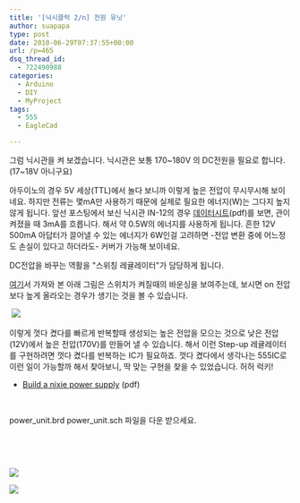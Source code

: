 ```yaml
---
title: '[닉시클럭 2/n] 전원 유닛'
author: suapapa
type: post
date: 2010-06-29T07:37:55+00:00
url: /p=465
dsq_thread_id:
  - 722490988
categories:
  - Arduino
  - DIY
  - MyProject
tags:
  - 555
  - EagleCad

---
```

그럼 닉시관을 켜 보겠습니다. 닉시관은 보통 170~180V 의 DC전원을 필요로 합니다. (17~18V 아니구요)

아두이노의 경우 5V 세상(TTL)에서 놀다 보니까 이렇게 높은 전압이 무시무시해 보이네요. 하지만 전류는 몇mA만 사용하기 때문에 실제로 필요한 에너지(W)는 그다지 높지 않게 됩니다. 앞선 포스팅에서 보신 닉시관 IN-12의 경우 [데이터시트][1](pdf)를 보면, 관이 켜졌을 때 3mA를 흐릅니다. 해서 약 0.5W의 에너지를 사용하게 됩니다. 흔한 12V 500mA 아답터가 끌어낼 수 있는 에너지가 6W인걸 고려하면 -전압 변환 중에 어느정도 손실이 있다고 하더라도- 커버가 가능해 보이네요.

DC전압을 바꾸는 역활을 "스위칭 레귤레이터"가 담당하게 됩니다.

[여기][2]서 가져와 본 아래 그림은 스위치가 켜질때의 바운싱을 보여주는데, 보시면 on 전압보다 높게 올라오는 경우가 생기는 것을 볼 수 있습니다.

 ![](https://asset.homin.dev/blog/image/bouncing.gif)

이렇게 껏다 켰다를 빠르게 반복할때 생성되는 높은 전압을 모으는 것으로 낮은 전압(12V)에서 높은 전압(170V)를 만들어 낼 수 있습니다. 해서 이런 Step-up 레귤레이터를 구현하려면 껏다 켰다를 반복하는 IC가 필요하죠. 껏다 켰다에서 생각나는 555IC로 이런 일이 가능할까 해서 찾아보니, 딱 맞는 구현을 찾을 수 있었습니다. 허허 럭키!

  * [Build a nixie power supply][3] (pdf)

 

power_unit.brd power_unit.sch 파일을 다운 받으세요.

 

 

![](https://asset.homin.dev/blog/image/nixie_555_power.jpg)

![](https://asset.homin.dev/blog/image/nixie_tube_on.jpg)

 [1]: http://www.tube-tester.com/sites/nixie/dat_arch/IN-12A_IN-12B_03.pdf
 [2]: http://www.elecfans.com/article/84/119/2009/2009042051708.html
 [3]: http://www.google.co.kr/url?sa=t&source=web&ct=res&cd=1&ved=0CCoQFjAA&url=http%3A%2F%2Fwww.ledsales.com.au%2Fkits%2Fnixie_supply.pdf&ei=yJr_S4OiKMHQcZm4xK8K&usg=AFQjCNEiqKM6Acf_mlaSDuBrhUqL2A5Uvw&sig2=G9FnrTwOEwoC1tS1U8rQtg